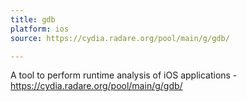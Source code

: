 ```yaml
---
title: gdb
platform: ios
source: https://cydia.radare.org/pool/main/g/gdb/

---
```


A tool to perform runtime analysis of iOS applications - <https://cydia.radare.org/pool/main/g/gdb/>
